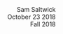 <div style="text-align: right">Sam Saltwick </div>
<div style="text-align: right">October 23 2018 </div>
<div style="text-align: right">Fall 2018 </div>